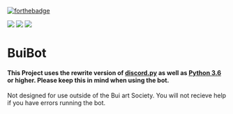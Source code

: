 [![forthebadge](https://forthebadge.com/images/badges/designed-in-ms-paint.svg)](https://forthebadge.com)

[<img src="https://img.shields.io/badge/discord.py-rewrite-blue.svg?style=flat-square">](https://github.com/Rapptz/discord.py/tree/rewrite)
[<img src="https://img.shields.io/badge/python-3.6-brightgreen.svg?style=flat-square">](https://www.python.org/downloads/release/python-360/)
[<img src="https://img.shields.io/github/license/mashape/apistatus.svg?style=flat-square">](https://github.com/lyricalpaws/PyBot/blob/master/LICENSE)


# BuiBot
#### This Project uses the rewrite version of [discord.py](https://github.com/Rapptz/discord.py/tree/rewrite) as well as [Python 3.6](https://www.python.org/downloads/release/python-360/) or higher. Please keep this in mind when using the bot.

Not designed for use outside of the Bui art Society. You will not recieve help if you have errors running the bot.
